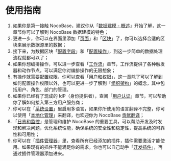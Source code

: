 # 使用指南

1. 如果你是第一接触 NocoBase，建议你从「[数据建模 - 概述](#)」开始了解，这一章节你可以了解到 NocoBase 数据建模的特色；
2. 更进一步，你可以在界面里添加「[页面](#)」和「[区块](#)」了，你可以选择合适的区块来展示数据源里的数据；
3. 接下来，为数据区块「[配置字段](#)」和「[配置操作](#)」，到这一步简单的数据处理流程就都可以了；
4. 如果你想编排操作，可以进一步查看「[工作流](#)」章节，工作流提供了各种触发器和动作节点，可以满足你对编排操作的无限想象；
5. 有操作就需要配置权限，你可以查看「[用户和权限](#)」，这一章除了可以了解到如何配置操作权限以外，也可以更进一步了解到「[组织架构](#)」的概念，其中包括用户、角色、部门的管理。
6. 如果你已经有了现成的 IdP（身份提供者），查阅「[用户认证](#)」章节，可以帮助你了解如何接入第三方用户服务商；
7. 你可以在「[系统设置](#)」里启用多语言，如果你所使用的语言翻译不完整，你可以使用「[本地化管理](#)」来翻译，也欢迎你为 NocoBase [贡献翻译](#)；
8. 「[日志和监控](#)」是管理和维护 NocoBase 的重要工具，可以帮助开发及时发现和解决问题，优化系统性能，确保系统的安全性和稳定性，提高系统的可靠性和可用性；
9. 你可以在「[插件管理器](#)」里，查看所有已经添加的插件，插件需要激活才能使用。如果现有的插件不能满足你的需求，你也可以自己动手「[开发插件](/development)」，再通过插件管理器添加进来。
